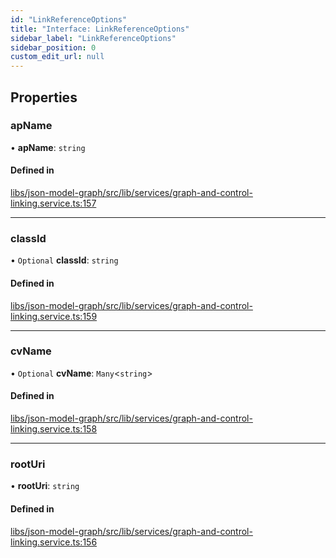 ```yaml
---
id: "LinkReferenceOptions"
title: "Interface: LinkReferenceOptions"
sidebar_label: "LinkReferenceOptions"
sidebar_position: 0
custom_edit_url: null
---
```


## Properties

### apName

• **apName**: `string`

#### Defined in

[libs/json-model-graph/src/lib/services/graph-and-control-linking.service.ts:157](https://github.com/cognizone/ng-cognizone/blob/0401c67/libs/json-model-graph/src/lib/services/graph-and-control-linking.service.ts#L157)

___

### classId

• `Optional` **classId**: `string`

#### Defined in

[libs/json-model-graph/src/lib/services/graph-and-control-linking.service.ts:159](https://github.com/cognizone/ng-cognizone/blob/0401c67/libs/json-model-graph/src/lib/services/graph-and-control-linking.service.ts#L159)

___

### cvName

• `Optional` **cvName**: `Many`<`string`\>

#### Defined in

[libs/json-model-graph/src/lib/services/graph-and-control-linking.service.ts:158](https://github.com/cognizone/ng-cognizone/blob/0401c67/libs/json-model-graph/src/lib/services/graph-and-control-linking.service.ts#L158)

___

### rootUri

• **rootUri**: `string`

#### Defined in

[libs/json-model-graph/src/lib/services/graph-and-control-linking.service.ts:156](https://github.com/cognizone/ng-cognizone/blob/0401c67/libs/json-model-graph/src/lib/services/graph-and-control-linking.service.ts#L156)
